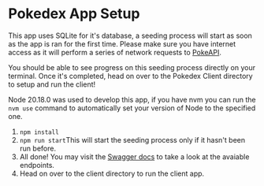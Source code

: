 # Pokedex App Setup

This app uses SQLite for it's database, a seeding process will start as soon as the app is ran for the first time. Please make sure you have internet access as it will perform a series of network requests to [PokeAPI](https://pokeapi.co/).

You should be able to see progress on this seeding process directly on your terminal. Once it's completed, head on over to the Pokedex Client directory to setup and run the client!

Node 20.18.0 was used to develop this app, if you have nvm you can run the `nvm use` command to automatically set your version of Node to the specified one.

1.  `npm install`
2.  `npm run start`This will start the seeding process only if it hasn't been run before.
3.  All done! You may visit the [Swagger docs](http://localhost:3000/api/) to take a look at the avaiable endpoints.
4.  Head on over to the client directory to run the client app.

